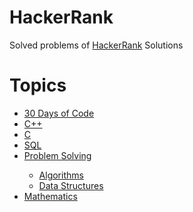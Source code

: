 # HackerRank
Solved problems of <a href="https://www.hackerrank.com">HackerRank</a> Solutions

# Topics
<ul>
  <li><a href="https://github.com/MusfiqDehan/HackerRank/tree/master/30%20Days%20of%20Code">30 Days of Code</a></li>
  <li><a href="https://github.com/MusfiqDehan/HackerRank/tree/master/C%2B%2B">C++</a></li>
  <li><a href="https://github.com/MusfiqDehan/HackerRank/tree/master/C">C</a></li>
  <li><a href="https://github.com/MusfiqDehan/HackerRank/tree/master/SQL">SQL</a></li>
  <li><a href="https://github.com/MusfiqDehan/HackerRank/tree/master/Problem%20Solving">Problem Solving</a></li>
    <ul>
      <li><a href="https://github.com/MusfiqDehan/HackerRank/tree/master/Problem%20Solving/Algorithms">Algorithms</a></li>
      <li><a href="https://github.com/MusfiqDehan/HackerRank/tree/master/Problem%20Solving/Data%20Structures">Data Structures</a></li>
    </ul>
  <li><a href="https://github.com/MusfiqDehan/HackerRank/tree/master/Mathematics">Mathematics</a></li>
</ul>

